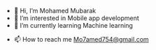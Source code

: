 - 👋 Hi, I’m Mohamed Mubarak
- 👀 I’m interested in Mobile app development
- 🌱 I’m currently learning Machine learning
<!-- - 💞️ I’m looking to collaborate on Mobile app development and Machine learning projects -->
- 📫 How to reach me Mo7amed754@gmail.com

<!---
MohamedMubarak123/MohamedMubarak123 is a ✨ special ✨ repository because its `README.md` (this file) appears on your GitHub profile.
You can click the Preview link to take a look at your changes.
--->

